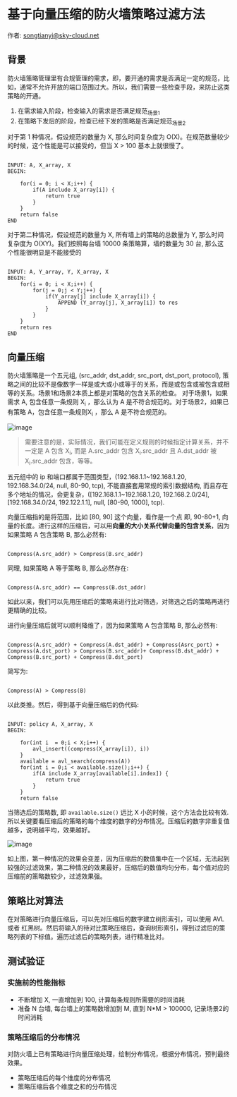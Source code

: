 # 基于向量压缩的防火墙策略过滤方法

作者: songtianyi@sky-cloud.net

## 背景

防火墙策略管理里有合规管理的需求，即，要开通的需求是否满足一定的规范，比如，通常不允许开放的端口范围过大。所以，我们需要一些检查手段，来防止这类策略的开通。

1. 在需求输入阶段，检查输入的需求是否满足规范<sub>场景1</sub>
2. 在策略下发后的阶段，检查已经下发的策略是否满足规范<sub>场景2</sub>

对于第 1 种情况，假设规范的数量为 X, 那么时间复杂度为 O(X)。在规范数量较少的时候，这个性能是可以接受的，但当 X > 100 基本上就很慢了。

``` 

INPUT: A, X_array, X
BEGIN:
    
    for(i = 0; i < X;i++) {
        if(A include X_array[i]) {
            return true
        }
    }
    return false
END
```

对于第二种情况，假设规范的数量为 X, 所有墙上的策略的总数量为 Y, 那么时间复杂度为 O(XY)。我们按照每台墙 10000 条策略算，墙的数量为 30 台, 那么这个性能很明显是不能接受的

``` 

INPUT: A, Y_array, Y, X_array, X
BEGIN:
    for(i = 0; i < X;i++) {
        for(j = 0;j < Y;j++) {
            if(Y_array[j] include X_array[i]) {
                APPEND (Y_array[j], X_array[i]) to res
            }
        }
    }
    return res
END
```

## 向量压缩

防火墙策略是一个五元组, (src_addr, dst_addr, src_port, dst_port, protocol), 策略之间的比较不是像数字一样是或大或小或等于的关系，而是或包含或被包含或相等的关系。场景1和场景2本质上都是对策略的包含关系的检查。
对于场景1，如果需求 A, 包含任意一条规则 X<sub>i</sub> ，那么认为 A 是不符合规范的。对于场景2，如果已有策略 A，包含任意一条规则X<sub>i</sub> ，那么 A 是不符合规范的。

![image](https://songtianyi-blog.oss-cn-shenzhen.aliyuncs.com/A-method-for-firewall-policy-filtering-which-based-on-vector-compression-include.png)

> 需要注意的是，实际情况，我们可能在定义规则的时候指定计算关系，并不一定是 A 包含 X<sub>i</sub>, 而是 A.src_addr 包含 X<sub>i</sub>.src_addr 且 A.dst_addr 被 X<sub>i</sub>.src_addr 包含，等等。

五元组中的 ip 和端口都属于范围类型，(192.168.1.1~192.168.1.20, 192.168.34.0/24, null, 80-90, tcp), 不能直接套用常规的索引数据结构, 而且存在多个地址的情况，会更复杂，([192.168.1.1~192.168.1.20, 192.168.2.0/24], [192.168.34.0/24, 192.122.1.1], null, [80-90, 1000], tcp). 

向量压缩指的是将范围，比如 [80, 90] 这个向量，看作是一个点 即, 90-80+1, 向量的长度。进行这样的压缩后，可以用**向量的大小关系代替向量的包含关系**，因为如果策略 A 包含策略 B, 那么必然有:

``` 

Compress(A.src_addr) > Compress(B.src_addr)
```

同理, 如果策略 A 等于策略 B, 那么必然存在:

``` 

Compress(A.src_addr) == Compress(B.dst_addr)
```

如此以来，我们可以先用压缩后的策略来进行比对筛选，对筛选之后的策略再进行更精确的比较。

进行向量压缩后就可以顺利降维了，因为如果策略 A 包含策略 B, 那么必然有:

``` 

Compress(A.src_addr) + Compress(A.dst_addr) + Compress(Asrc_port) + Compress(A.dst_port) > Compress(B.src_addr)+ Compress(B.dst_addr) + Compress(B.src_port) + Compress(B.dst_port)  
```

简写为:

``` 

Compress(A) > Compress(B)
```

以此类推。然后，得到基于向量压缩后的伪代码:

``` 

INPUT: policy A, X_array, X
BEGIN:

    for(int i  = 0;i < X;i++) {
        avl_insert((compress(X_array[i]), i))
    }
    available = avl_search(compress(A))
    for(int i = 0;i < available.size();i++) {
        if(A include X_array[available[i].index]) {
            return true
        }
    }
    return false
```

当筛选后的策略数, 即 `available.size()` 远比 X 小的时候，这个方法会比较有效. 所以关键要看压缩后的策略的每个维度的数字的分布情况。压缩后的数字非重复值越多，说明越平均，效果越好。

![image](https://songtianyi-blog.oss-cn-shenzhen.aliyuncs.com/A-method-for-firewall-policy-filtering-which-based-on-vector-compression-compressed-distribution.png)

如上图，第一种情况的效果会变差，因为压缩后的数值集中在一个区域，无法起到较强的过滤效果，第二种情况的效果最好，压缩后的数值均匀分布，每个值对应的压缩前的策略数较少，过滤效果强。

## 策略比对算法

在对策略进行向量压缩后，可以先对压缩后的数字建立树形索引，可以使用 AVL 或者 红黑树。然后将输入的待对比策略压缩后，查询树形索引，得到过滤后的策略列表的下标值。遍历过滤后的策略列表，进行精准比对。

## 测试验证

### 实施前的性能指标

* 不断增加 X, 一直增加到 100, 计算每条规则所需要的时间消耗
* 准备 N 台墙, 每台墙上的策略数增加到 M, 直到 N*M > 100000, 记录场景2的时间消耗

### 策略压缩后的分布情况

对防火墙上已有策略进行向量压缩处理，绘制分布情况，根据分布情况，预判最终效果。

* 策略压缩后的每个维度的分布情况
* 策略压缩后各个维度之和的分布情况
